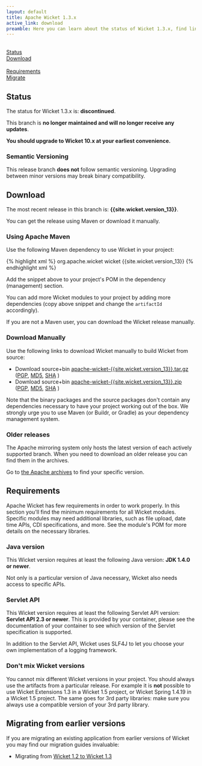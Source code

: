 ```yaml
---
layout: default
title: Apache Wicket 1.3.x
active_link: download
preamble: Here you can learn about the status of Wicket 1.3.x, find links to download it, learn how to configure your Maven POM to use Wicket, find the minimal requirements, and migrate your existing application to this Wicket version.
---
```


<div class="button-bar">
	<a class="button" href="#status"><i class="fa fa-info-circle"></i><br>Status</a>
	<a class="button" href="#download"><i class="fa fa-download"></i><br>Download</a>
</div>
<div class="button-bar">
	<a class="button" href="#requirements"><i class="fa fa-exclamation-triangle"></i><br>Requirements</a>
	<a class="button" href="#migrate"><i class="fa fa-history"></i><br>Migrate</a>
</div>

## Status

The status for Wicket 1.3.x is: **discontinued**.

This branch is **no longer maintained and will no longer receive any updates**.

<i class="fa fa-exclamation-circle"></i>
**You should upgrade to Wicket 10.x at your earliest convenience.**

### Semantic Versioning

This release branch **does not** follow semantic versioning. Upgrading
between minor versions may break binary compatibility.

## Download

The most recent release in this branch is: **{{site.wicket.version_13}}**. 

You can get the release using Maven or download it manually.

### Using Apache Maven

Use the following Maven dependency to use Wicket in your project:

{% highlight xml %}
<dependency>
    <groupId>org.apache.wicket</groupId>
    <artifactId>wicket</artifactId>
    <version>{{site.wicket.version_13}}</version>
</dependency>
{% endhighlight xml %}

Add the snippet above to your project's POM in the dependency
(management) section.

You can add more Wicket modules to your project by adding more
dependencies (copy above snippet and change the `artifactId`
accordingly).

If you are not a Maven user, you can download the Wicket release manually.

### Download Manually

Use the following links to download Wicket manually to build Wicket
from source:

- Download source+bin [apache-wicket-{{site.wicket.version_13}}.tar.gz](https://archive.apache.org/dist/wicket/{{site.wicket.version_13}}/apache-wicket-{{site.wicket.version_13}}.tar.gz)
([PGP](https://archive.apache.org/dist/wicket/{{site.wicket.version_13}}/apache-wicket-{{site.wicket.version_13}}.tar.gz.asc),
[MD5](https://archive.apache.org/dist/wicket/{{site.wicket.version_13}}/apache-wicket-{{site.wicket.version_13}}.tar.gz.md5),
[SHA](https://archive.apache.org/dist/wicket/{{site.wicket.version_13}}/apache-wicket-{{site.wicket.version_13}}.tar.gz.sha)
)
- Download source+bin [apache-wicket-{{site.wicket.version_13}}.zip](https://archive.apache.org/wicket/{{site.wicket.version_13}}/apache-wicket-{{site.wicket.version_13}}.zip)
([PGP](http://archive.apache.org/dist/wicket/{{site.wicket.version_13}}/apache-wicket-{{site.wicket.version_13}}.zip.asc),
[MD5](http://archive.apache.org/dist/wicket/{{site.wicket.version_13}}/apache-wicket-{{site.wicket.version_13}}.zip.md5),
[SHA](http://archive.apache.org/dist/wicket/{{site.wicket.version_13}}/apache-wicket-{{site.wicket.version_13}}.zip.sha)
)

Note that the binary packages and the source packages don't contain any
dependencies necessary to have your project working out of the box. We
strongly urge you to use Maven (or Buildr, or Gradle) as your
dependency management system.

### Older releases

The Apache mirroring system only hosts the latest version of each actively supported branch.
When you need to download an older release you can find them in the archives.

Go to [the Apache archives](https://archive.apache.org/dist/wicket) to find your specific version.

## Requirements

Apache Wicket has few requirements in order to work properly. In this
section you'll find the minimum requirements for all Wicket modules.
Specific modules may need additional libraries, such as file upload,
date time APIs, CDI specifications, and more. See the module's POM for
more details on the necessary libraries.

### Java version

This Wicket version requires at least the following Java version: **JDK 1.4.0 or newer**.

Not only is a particular version of Java necessary, Wicket also needs
access to specific APIs.

### Servlet API

This Wicket version requires at least the following Servlet API
version: **Servlet API 2.3 or newer**. This is provided by your
container, please see the documentation of your container to see which
version of the Servlet specification is supported.

In addition to the Servlet API, Wicket uses SLF4J to let you choose
your own implementation of a logging framework.

### Don't mix Wicket versions

You cannot mix different Wicket versions in your project. You should
always use the artifacts from a particular release. For example it is
**not** possible to use Wicket Extensions 1.3 in a Wicket 1.5 project,
or Wicket Spring 1.4.19 in a Wicket 1.5 project. The same goes for 3rd
party libraries: make sure you always use a compatible version of your
3rd party library.

## Migrating from earlier versions

If you are migrating an existing application from earlier versions of
Wicket you may find our migration guides invaluable:

 * Migrating from [Wicket 1.2 to Wicket 1.3](https://cwiki.apache.org/confluence/display/WICKET/Migrating+to+Wicket+1.3)

